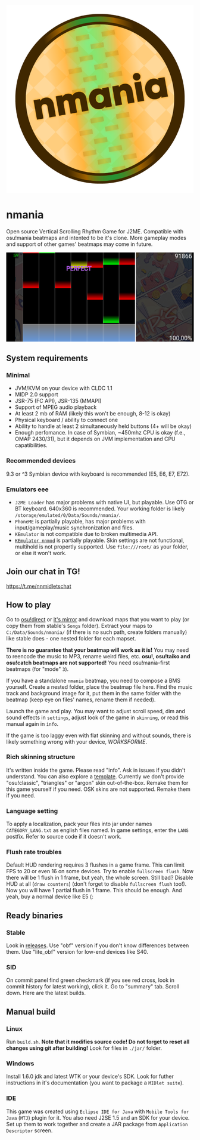 ![nmania logo](/logo.png)
# nmania
Open source Vertical Scrolling Rhythm Game for J2ME. Compatible with osu!mania beatmaps and intented to be it's clone. More gameplay modes and support of other games' beatmaps may come in future.

![](/info/sh2.png)

## System requirements
### Minimal
- JVM/KVM on your device with CLDC 1.1
- MIDP 2.0 support
- JSR-75 (FC API), JSR-135 (MMAPI)
- Support of MPEG audio playback
- At least 2 mb of RAM (likely this won't be enough, 8-12 is okay)
- Physical keyboard / ability to connect one
- Ability to handle at least 2 simultaneously held buttons (4+ will be okay)
- Enough perfomance. In case of Symbian, ~450mhz CPU is okay (f.e., OMAP 2430/31), but it depends on JVM implementation and CPU capatibilities.
### Recommended devices
9.3 or ^3 Symbian device with keyboard is recommended (E5, E6, E7, E72).
### Emulators eee
- `J2ME Loader` has major problems with native UI, but playable. Use OTG or BT keyboard. 640x360 is recommended. Your working folder is likely `/storage/emulated/0/Data/Sounds/nmania/`.
- `PhoneME` is partially playable, has major problems with input/gameplay/music synchronization and files.
- `KEmulator` is not compatible due to broken multimedia API.
- [`KEmulator nnmod`](https://nnp.nnchan.ru/kem/) is partially playable. Skin settings are not functional, multihold is not propertly supported. Use `file:///root/` as your folder, or else it won't work.

## Join our chat in TG!
https://t.me/nnmidletschat

## How to play
Go to [osu!direct](https://osu.ppy.sh/beatmapsets/) or [it's mirror](https://beatconnect.io/) and download maps that you want to play (or copy them from stable's `Songs` folder). Extract your maps to `C:/Data/Sounds/nmania/` (if there is no such path, create folders manually) like stable does - one nested folder for each mapset.

**There is no guarantee that your beatmap will work as it is!** You may need to reencode the music to MP3, rename weird files, etc. **osu!, osu!taiko and osu!catch beatmaps are not supported!** You need osu!mania-first beatmaps (for "mode" `3`).

If you have a standalone `nmania` beatmap, you need to compose a BMS yourself. Create a nested folder, place the beatmap file here. Find the music track and background image for it, put them in the same folder with the beatmap (keep eye on files' names, rename them if needed).

Launch the game and play. You may want to adjust scroll speed, dim and sound effects in `settings`, adjust look of the game in `skinning`, or read this manual again in `info`.

If the game is too laggy even with flat skinning and without sounds, there is likely something wrong with your device, _WORKSFORME_.

### Rich skinning structure
It's written inside the game. Please read "info". Ask in issues if you didn't understand. You can also explore a [template](/info/richSkinTemplate.zip). Currently we don't provide "osu!classic", "triangles" or "argon" skin out-of-the-box. Remake them for this game yourself if you need. OSK skins are not supported. Remake them if you need.

### Language setting
To apply a localization, pack your files into jar under names `CATEGORY_LANG.txt` as english files named. In game settings, enter the `LANG` postfix. Refer to source code if it doesn't work.

### Flush rate troubles
Default HUD rendering requires 3 flushes in a game frame. This can limit FPS to 20 or even 16 on some devices. Try to enable `fullscreen flush`. Now there will be 1 flush in 1 frame, but yeah, the whole screen. Still bad? Disable HUD at all (`draw counters`) (don't forget to disable `fullscreen flush` too!). Now you will have 1 partial flush in 1 frame. This should be enough. And yeah, buy a normal device like E5 (:

## Ready binaries
### Stable
Look in [releases](https://github.com/Feodor0090/nmania/releases/latest). Use "obf" version if you don't know differences between them. Use "lite_obf" version for low-end devices like S40.

### SID
On commit panel find green checkmark (if you see red cross, look in commit history for latest working), click it. Go to "summary" tab. Scroll down. Here are the latest builds.

## Manual build
### Linux
Run `build.sh`. **Note that it modifies source code! Do not forget to reset all changes using git after building!** Look for files in `./jar/` folder.
### Windows
Install 1.6.0 jdk and latest WTK or your device's SDK. Look for futher instructions in it's documentation (you want to package a `MIDlet suite`).
### IDE
This game was created using `Eclipse IDE for Java` with `Mobile Tools for Java` (`MTJ`) plugin for it. You also need J2SE 1.5 and an SDK for your device. Set up them to work together and create a JAR package from `Application Descriptor` screen.

